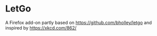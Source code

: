 # LetGo
A Firefox add-on partly based on https://github.com/bholley/letgo
and inspired by https://xkcd.com/862/
